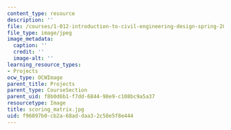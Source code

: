 ```yaml
---
content_type: resource
description: ''
file: /courses/1-012-introduction-to-civil-engineering-design-spring-2002/f96097b0cb2a68addaa32c58e5f8e444_scoring_matrix.jpg
file_type: image/jpeg
image_metadata:
  caption: ''
  credit: ''
  image-alt: ''
learning_resource_types:
- Projects
ocw_type: OCWImage
parent_title: Projects
parent_type: CourseSection
parent_uid: f8b0d6b1-f7dd-6844-98e9-c108bc9a5a37
resourcetype: Image
title: scoring_matrix.jpg
uid: f96097b0-cb2a-68ad-daa3-2c58e5f8e444
---
```

